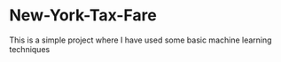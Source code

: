 # New-York-Tax-Fare
This is a simple project where I have used some basic machine learning techniques
